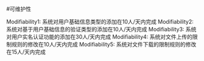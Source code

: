 #可维护性

Modifiability1: 系统对用户基础信息类型的添加在10人/天内完成
Modifiability2: 系统对基于用户基础信息的验证类型的添加在10人/天内完成
Modifiability3: 系统对用户实名认证功能的添加在30人/天内完成
Modifiability4: 系统对文件上传的限制规则的修改在10人/天内完成
Modifiability5: 系统对文件下载的限制规则的修改在15人/天内完成
